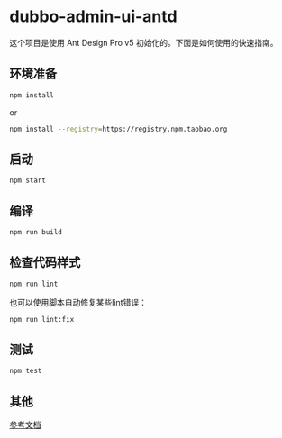 # dubbo-admin-ui-antd

这个项目是使用 Ant Design Pro v5 初始化的。下面是如何使用的快速指南。

## 环境准备


```bash
npm install
```

or

```bash
npm install --registry=https://registry.npm.taobao.org
```

## 启动

```bash
npm start
```

## 编译

```bash
npm run build
```

## 检查代码样式

```bash
npm run lint
```

也可以使用脚本自动修复某些lint错误：

```bash
npm run lint:fix
```

## 测试

```bash
npm test
```

## 其他

[参考文档](https://beta-pro.ant.design/docs/getting-started-cn)
